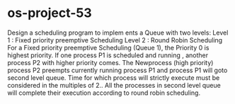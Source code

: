 # os-project-53
Design a scheduling program to implem ents a Queue with two levels: Level 1 : Fixed priority preemptive Scheduling Level 2 : Round Robin Scheduling For  a  Fixed  priority  preemptive  Scheduling  (Queue  1),  the  Priority  0  is  highest  priority.  If  one process P1 is scheduled  and running ,  another process P2 with higher priority  comes. The Newprocess (high priority) process P2 preempts currently running process P1 and process P1 will goto  second  level  queue.  Time  for  which  process  will  strictly  execute  must  be  considered  in  the multiples of 2.. All  the  processes  in  second  level  queue  will  complete  their  execution  according  to  round  robin scheduling.
